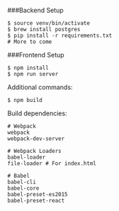 ###Backend Setup
```
$ source venv/bin/activate
$ brew install postgres
$ pip install -r requirements.txt
# More to come
```

###Frontend Setup
```
$ npm install
$ npm run server
```

Additional commands:
```
$ npm build
```

Build dependencies:
```
# Webpack
webpack
webpack-dev-server

# Webpack Loaders
babel-loader
file-loader # For index.html

# Babel
babel-cli
babel-core
babel-preset-es2015
babel-preset-react
```
